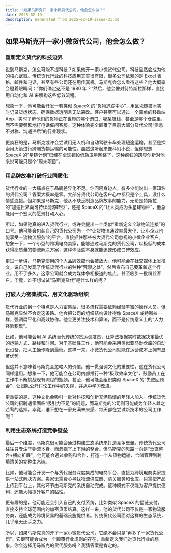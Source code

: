 ```yaml
---
title: "如果马斯克开一家小微货代公司，他会怎么做？"
date: 2025-02-19
description: Generated from 2025-02-19-issue-31.md
---
```


## 如果马斯克开一家小微货代公司，他会怎么做？

### 重新定义货代的科技边界

说到马斯克，怎么可能不提科技？如果他开一家小微货代公司，科技显然会成为他的核心武器。传统货代行业的科技应用其实很有限，很多公司依赖的是 Excel 表格、邮件和电话，甚至有些公司还在用传真机。马斯克会怎么看待这些？他大概率会瞪着眼睛问：“你们确定这不是 1980 年？”然后，他会像对待特斯拉那样，直接用自动化和 AI 来解构这些低效流程。

想象一下，他可能会开发一套类似 SpaceX 的“货物追踪中心”，用区块链技术实时记录货运状态，确保数据透明且无法篡改。客户甚至可以通过一个简单的移动端 App，实时了解他们的货物正在世界的哪个港口、哪条航线、甚至是哪个仓库里，而不需要频繁地打电话催问客服。这种体验完全颠覆了目前大部分货代公司“信息不对称、沟通滞后”的行业现状。

更疯狂的是，马斯克或许会尝试用无人机和自动驾驶卡车处理短途运输，甚至是探索用火箭进行跨洲货物运输的可能性。虽然这听起来像科幻小说，但你想想 SpaceX 的“星链计划”已经在全球铺设低轨卫星网络了，这种疯狂的跨界创新对他来说可能只是个“周末项目”。

### 用品牌故事打破行业同质化

货代行业的一大痛点在于品牌差异化不足。你问问身边人，有多少能说出一家知名的货代公司？答案大概率是零。大部分货代公司在客户心中都只是个工具，没什么情感连接。但如果是马斯克，他从不缺乏制造品牌故事的能力。无论是特斯拉的“加速世界向可持续能源转型”，还是 SpaceX 的“让人类成为多星球物种”，他总能用一个宏大的愿景打动人心。

所以，如果他真的进入货代行业，或许会提出一个类似“重新定义全球物流连接”的口号。他可能会包装自己的货代公司为一个“让货物流通效率最大化、让小企业也能享受一流物流服务”的平台，直接抓住那些被大货代公司忽视的小微企业客户。想象一下，一个小型的跨境电商卖家，能够通过马斯克的货代公司，以极低的成本获得高质量的物流解决方案，这种体验感本身就能迅速形成口碑效应。

更进一步讲，马斯克惯用的个人品牌效应也会被放大。他可能会在社交媒体上发推文，说自己发现了传统货代行业的种种“荒谬之处”，然后宣布自己要革新这个行业。用不了多久，这家公司就会成为媒体争相报道的焦点，甚至吸引一批粉丝客户。毕竟，谁不想试试“马斯克货代”是什么样的呢？

### 打破人力密集模式，用文化驱动组织

货代行业的另一个特点是人力密集型，很多流程需要依赖经验丰富的操作人员。但马斯克显然不会走这条路。他会把公司的组织结构设计得像 SpaceX 或特斯拉一样，强调扁平化和高效协作。他会更关注技术和算法，而不是传统意义上的“人力经验积累”。

比如，他可能会用 AI 系统替代传统的货运调度员，让算法根据实时数据决定最优的运输方式、路线和时间。对于基础性工作，他可能会采用类似亚马逊仓库的自动化设备，把人工操作降到最低。这样一来，小微货代公司就能在运营成本上拥有显著优势。

但这并不意味着马斯克会忽略人的价值。他一贯强调文化的重要性，这在货代公司同样适用。想象一下，他可能会在公司内部推行一种“极致效率文化”，鼓励员工在工作中不断挑战现有流程的瓶颈。甚至，他可能会组织类似 SpaceX 的“失败回顾会”，让团队公开讨论工作中的失误，并从中学习改进。

更重要的是，这种文化会吸引一批对科技和创新充满热情的年轻人加入。传统货代公司的招聘通常面临“吸引力不足”的问题，而马斯克的公司则可能成为年轻人趋之若鹜的选择。毕竟，谁不想在一家充满未来感、每天都在尝试新技术的公司工作呢？

### 利用生态系统打造竞争壁垒

最后一个维度，马斯克很可能会通过构建生态系统来打造竞争壁垒。传统货代公司往往只专注于物流本身，而忽视了上下游的整合。但马斯克的思路一向是“垂直整合+横向扩展”。他可能会通过收购和合作，打造一个从货物运输、仓储管理到跨境清关的完整生态链。

比如，他可能会开发一个与货代服务深度集成的电商平台，直接为跨境电商卖家提供一站式解决方案。卖家无需费心寻找物流供应商、清关服务和仓库，只需把产品上传到平台上，其他环节由马斯克的系统自动完成。这种模式不仅能为客户提供便利，还能大幅提升客户的黏性。

更有趣的是，他可能还会引入自己的支付系统，比如类似 SpaceX 的星链支付，直接支持全球范围内的加密货币结算。这样一来，他的货代公司不仅是一家物流服务商，还能成为跨境贸易的基础设施提供者。传统货代公司面对这样的生态系统，几乎毫无还手之力。

所以，如果马斯克真的开了一家小微货代公司，它绝不会只是“再多了一家货代公司”。它很可能会成为一个颠覆行业规则的存在，重新定义我们对货代行业的想象。你会选择用马斯克的货代服务吗？我猜答案是肯定的。